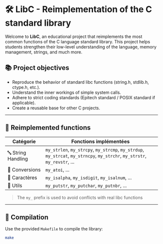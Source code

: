 # 🛠️ LibC - Reimplementation of the C standard library

Welcome to **LibC**, an educational project that reimplements the most common functions of the C language standard library. This project helps students strengthen their low-level understanding of the language, memory management, strings, and much more.

## 📚 Project objectives

- Reproduce the behavior of standard libc functions (string.h, stdlib.h, ctype.h, etc.).
- Understand the inner workings of simple system calls.
- Adhere to strict coding standards (Epitech standard / POSIX standard if applicable).
- Create a reusable base for other C projects.

---

## 🧩 Reimplemented functions

| Catégorie            | Fonctions implémentées |
|----------------------|------------------------|
| 🔤 String Handling   | `my_strlen`, `my_strcpy`, `my_strcmp`, `my_strdup`, `my_strcat`, `my_strncpy`, `my_strchr`, `my_strstr`, `my_revstr`, ... |
| 🔢 Conversions       | `my_atoi`, ... |
| 🔣 Caractères        | `my_isalpha`, `my_isdigit`, `my_isalnum`, ... |
| 🧹 Utils             | `my_putstr`, `my_putchar`, `my_putnbr`, ... |

> The `my_` prefix is ​​used to avoid conflicts with real libc functions

---

## 🚀 Compilation

Use the provided `Makefile` to compile the library:

```bash
make
